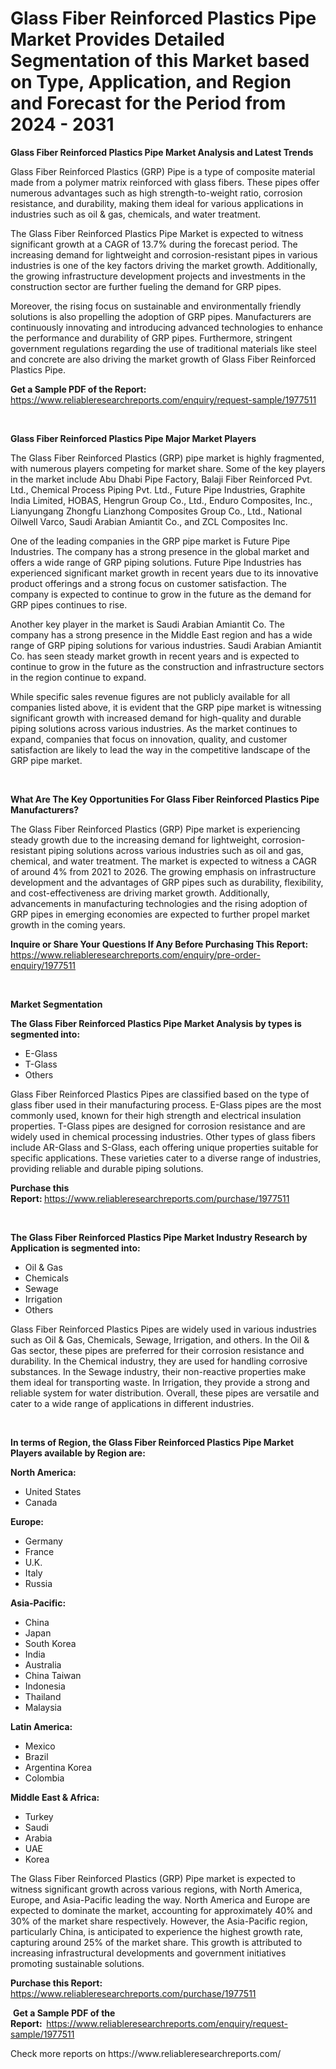 <p><h1>Glass Fiber Reinforced Plastics Pipe Market Provides Detailed Segmentation of this Market based on Type, Application, and Region and Forecast for the Period from 2024 - 2031</h1></p><p><strong>Glass Fiber Reinforced Plastics Pipe Market Analysis and Latest Trends</strong></p>
<p><p>Glass Fiber Reinforced Plastics (GRP) Pipe is a type of composite material made from a polymer matrix reinforced with glass fibers. These pipes offer numerous advantages such as high strength-to-weight ratio, corrosion resistance, and durability, making them ideal for various applications in industries such as oil & gas, chemicals, and water treatment.</p><p>The Glass Fiber Reinforced Plastics Pipe Market is expected to witness significant growth at a CAGR of 13.7% during the forecast period. The increasing demand for lightweight and corrosion-resistant pipes in various industries is one of the key factors driving the market growth. Additionally, the growing infrastructure development projects and investments in the construction sector are further fueling the demand for GRP pipes.</p><p>Moreover, the rising focus on sustainable and environmentally friendly solutions is also propelling the adoption of GRP pipes. Manufacturers are continuously innovating and introducing advanced technologies to enhance the performance and durability of GRP pipes. Furthermore, stringent government regulations regarding the use of traditional materials like steel and concrete are also driving the market growth of Glass Fiber Reinforced Plastics Pipe.</p></p>
<p><strong>Get a Sample PDF of the Report:&nbsp;</strong> <a href="https://www.reliableresearchreports.com/enquiry/request-sample/1977511">https://www.reliableresearchreports.com/enquiry/request-sample/1977511</a></p>
<p>&nbsp;</p>
<p><strong>Glass Fiber Reinforced Plastics Pipe Major Market Players</strong></p>
<p><p>The Glass Fiber Reinforced Plastics (GRP) pipe market is highly fragmented, with numerous players competing for market share. Some of the key players in the market include Abu Dhabi Pipe Factory, Balaji Fiber Reinforced Pvt. Ltd., Chemical Process Piping Pvt. Ltd., Future Pipe Industries, Graphite India Limited, HOBAS, Hengrun Group Co., Ltd., Enduro Composites, Inc., Lianyungang Zhongfu Lianzhong Composites Group Co., Ltd., National Oilwell Varco, Saudi Arabian Amiantit Co., and ZCL Composites Inc.</p><p>One of the leading companies in the GRP pipe market is Future Pipe Industries. The company has a strong presence in the global market and offers a wide range of GRP piping solutions. Future Pipe Industries has experienced significant market growth in recent years due to its innovative product offerings and a strong focus on customer satisfaction. The company is expected to continue to grow in the future as the demand for GRP pipes continues to rise.</p><p>Another key player in the market is Saudi Arabian Amiantit Co. The company has a strong presence in the Middle East region and has a wide range of GRP piping solutions for various industries. Saudi Arabian Amiantit Co. has seen steady market growth in recent years and is expected to continue to grow in the future as the construction and infrastructure sectors in the region continue to expand.</p><p>While specific sales revenue figures are not publicly available for all companies listed above, it is evident that the GRP pipe market is witnessing significant growth with increased demand for high-quality and durable piping solutions across various industries. As the market continues to expand, companies that focus on innovation, quality, and customer satisfaction are likely to lead the way in the competitive landscape of the GRP pipe market.</p></p>
<p>&nbsp;</p>
<p><strong>What Are The Key Opportunities For Glass Fiber Reinforced Plastics Pipe Manufacturers?</strong></p>
<p><p>The Glass Fiber Reinforced Plastics (GRP) Pipe market is experiencing steady growth due to the increasing demand for lightweight, corrosion-resistant piping solutions across various industries such as oil and gas, chemical, and water treatment. The market is expected to witness a CAGR of around 4% from 2021 to 2026. The growing emphasis on infrastructure development and the advantages of GRP pipes such as durability, flexibility, and cost-effectiveness are driving market growth. Additionally, advancements in manufacturing technologies and the rising adoption of GRP pipes in emerging economies are expected to further propel market growth in the coming years.</p></p>
<p><strong>Inquire or Share Your Questions If Any Before Purchasing This Report:</strong> <a href="https://www.reliableresearchreports.com/enquiry/pre-order-enquiry/1977511">https://www.reliableresearchreports.com/enquiry/pre-order-enquiry/1977511</a></p>
<p>&nbsp;</p>
<p><strong>Market Segmentation</strong></p>
<p><strong>The Glass Fiber Reinforced Plastics Pipe Market Analysis by types is segmented into:</strong></p>
<p><ul><li>E-Glass</li><li>T-Glass</li><li>Others</li></ul></p>
<p><p>Glass Fiber Reinforced Plastics Pipes are classified based on the type of glass fiber used in their manufacturing process. E-Glass pipes are the most commonly used, known for their high strength and electrical insulation properties. T-Glass pipes are designed for corrosion resistance and are widely used in chemical processing industries. Other types of glass fibers include AR-Glass and S-Glass, each offering unique properties suitable for specific applications. These varieties cater to a diverse range of industries, providing reliable and durable piping solutions.</p></p>
<p><strong>Purchase this Report:&nbsp;</strong><a href="https://www.reliableresearchreports.com/purchase/1977511">https://www.reliableresearchreports.com/purchase/1977511</a></p>
<p>&nbsp;</p>
<p><strong>The Glass Fiber Reinforced Plastics Pipe Market Industry Research by Application is segmented into:</strong></p>
<p><ul><li>Oil & Gas</li><li>Chemicals</li><li>Sewage</li><li>Irrigation</li><li>Others</li></ul></p>
<p><p>Glass Fiber Reinforced Plastics Pipes are widely used in various industries such as Oil & Gas, Chemicals, Sewage, Irrigation, and others. In the Oil & Gas sector, these pipes are preferred for their corrosion resistance and durability. In the Chemical industry, they are used for handling corrosive substances. In the Sewage industry, their non-reactive properties make them ideal for transporting waste. In Irrigation, they provide a strong and reliable system for water distribution. Overall, these pipes are versatile and cater to a wide range of applications in different industries.</p></p>
<p>&nbsp;</p>
<p><strong>In terms of Region, the Glass Fiber Reinforced Plastics Pipe Market Players available by Region are:</strong></p>
<p>
    <p> <strong> North America: </strong>
        <ul>
            <li>United States</li>
            <li>Canada</li>
        </ul>
        </p> 
    <p> <strong> Europe: </strong>
        <ul>
            <li>Germany</li>
            <li>France</li>
            <li>U.K.</li>
            <li>Italy</li>
            <li>Russia</li>
        </ul>
        </p> 
    <p> <strong> Asia-Pacific: </strong>
        <ul>
            <li>China</li>
            <li>Japan</li>
            <li>South Korea</li>
            <li>India</li>
            <li>Australia</li>
            <li>China Taiwan</li>
            <li>Indonesia</li>
            <li>Thailand</li>
            <li>Malaysia</li>
        </ul>
        </p> 
    <p> <strong> Latin America: </strong>
        <ul>
            <li>Mexico</li>
            <li>Brazil</li>
            <li>Argentina Korea</li>
            <li>Colombia</li>
        </ul>
        </p> 
    <p> <strong> Middle East & Africa: </strong>
        <ul>
            <li>Turkey</li>
            <li>Saudi</li>
            <li>Arabia</li>
            <li>UAE</li>
            <li>Korea</li>
        </ul>
    </p>
    </p>
<p><p>The Glass Fiber Reinforced Plastics (GRP) Pipe market is expected to witness significant growth across various regions, with North America, Europe, and Asia-Pacific leading the way. North America and Europe are expected to dominate the market, accounting for approximately 40% and 30% of the market share respectively. However, the Asia-Pacific region, particularly China, is anticipated to experience the highest growth rate, capturing around 25% of the market share. This growth is attributed to increasing infrastructural developments and government initiatives promoting sustainable solutions.</p></p>
<p><strong>Purchase this Report: </strong><a href="https://www.reliableresearchreports.com/purchase/1977511">https://www.reliableresearchreports.com/purchase/1977511</a></p>
<p>&nbsp;<strong>Get a Sample PDF of the Report:&nbsp;&nbsp;</strong><a href="https://www.reliableresearchreports.com/enquiry/request-sample/1977511">https://www.reliableresearchreports.com/enquiry/request-sample/1977511</a></p>
<p><strong></strong></p>
<p>Check more reports on https://www.reliableresearchreports.com/</p>